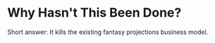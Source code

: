 # Why Hasn't This Been Done?
Short answer: It kills the existing fantasy projections business model.


